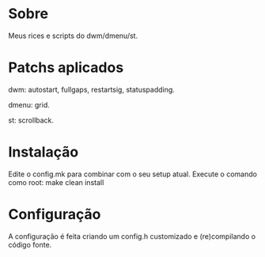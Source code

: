 # Sobre
Meus rices e scripts do dwm/dmenu/st.

# Patchs aplicados
dwm: autostart, fullgaps, restartsig, statuspadding.

dmenu: grid.

st: scrollback.

# Instalação
Edite o config.mk para combinar com o seu setup atual.
Execute o comando como root:
                            make clean install

# Configuração
A configuração é feita criando um config.h customizado e (re)compilando o código fonte.
